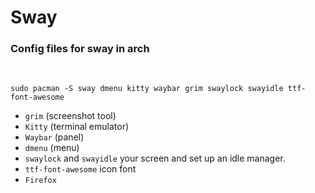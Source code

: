 # Sway 
### Config files for sway in arch 

<br />




```shell
sudo pacman -S sway dmenu kitty waybar grim swaylock swayidle ttf-font-awesome
````

* `grim` (screenshot tool)
* `Kitty` (terminal emulator)
* `Waybar` (panel)
* `dmenu` (menu)
* `swaylock` and `swayidle` your screen and set up an idle manager.
* `ttf-font-awesome` icon font
* `Firefox`
